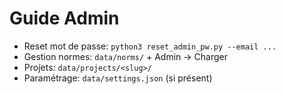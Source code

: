 # Guide Admin
- Reset mot de passe: `python3 reset_admin_pw.py --email ...`
- Gestion normes: `data/norms/` + Admin → Charger
- Projets: `data/projects/<slug>/`
- Paramétrage: `data/settings.json` (si présent)
